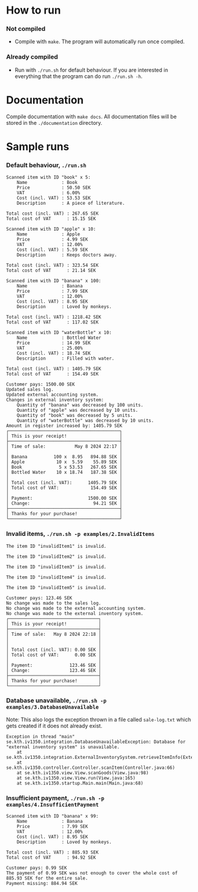 # How to run
### Not compiled
* Compile with `make`. The program will automatically run once compiled.

### Already compiled
* Run with `./run.sh` for default behaviour. If you are interested in everything that the program can do run `./run.sh -h`.

# Documentation
Compile documentation with `make docs`. All documentation files will be stored in the `./documentation` directory.

# Sample runs
### Default behaviour, `./run.sh`
```
Scanned item with ID "book" x 5:
	Name             : Book
	Price            : 50.50 SEK
	VAT              : 6.00%
	Cost (incl. VAT) : 53.53 SEK
	Description      : A piece of literature.

Total cost (incl. VAT) : 267.65 SEK
Total cost of VAT      : 15.15 SEK

Scanned item with ID "apple" x 10:
	Name             : Apple
	Price            : 4.99 SEK
	VAT              : 12.00%
	Cost (incl. VAT) : 5.59 SEK
	Description      : Keeps doctors away.

Total cost (incl. VAT) : 323.54 SEK
Total cost of VAT      : 21.14 SEK

Scanned item with ID "banana" x 100:
	Name             : Banana
	Price            : 7.99 SEK
	VAT              : 12.00%
	Cost (incl. VAT) : 8.95 SEK
	Description      : Loved by monkeys.

Total cost (incl. VAT) : 1218.42 SEK
Total cost of VAT      : 117.02 SEK

Scanned item with ID "waterBottle" x 10:
	Name             : Bottled Water
	Price            : 14.99 SEK
	VAT              : 25.00%
	Cost (incl. VAT) : 18.74 SEK
	Description      : Filled with water.

Total cost (incl. VAT) : 1405.79 SEK
Total cost of VAT      : 154.49 SEK

Customer pays: 1500.00 SEK
Updated sales log.
Updated external accounting system.
Changes in external inventory system:
	Quantity of "banana" was decreased by 100 units.
	Quantity of "apple" was decreased by 10 units.
	Quantity of "book" was decreased by 5 units.
	Quantity of "waterBottle" was decreased by 10 units.
Amount in register increased by: 1405.79 SEK
┌──────────────────────────────────────────┐
│ This is your receipt!                    │
├──────────────────────────────────────────┤
│ Time of sale:           May 8 2024 22:17 │
│                                          │
│ Banana          100 x  8.95   894.88 SEK │
│ Apple            10 x  5.59    55.89 SEK │
│ Book              5 x 53.53   267.65 SEK │
│ Bottled Water    10 x 18.74   187.38 SEK │
│                                          │
│ Total cost (incl. VAT):      1405.79 SEK │
│ Total cost of VAT:            154.49 SEK │
│                                          │
│ Payment:                     1500.00 SEK │
│ Change:                        94.21 SEK │
├──────────────────────────────────────────┤
│ Thanks for your purchase!                │
└──────────────────────────────────────────┘
```
### Invalid items, `./run.sh -p examples/2.InvalidItems`
```
The item ID "invalidItem1" is invalid.

The item ID "invalidItem2" is invalid.

The item ID "invalidItem3" is invalid.

The item ID "invalidItem4" is invalid.

The item ID "invalidItem5" is invalid.

Customer pays: 123.46 SEK
No change was made to the sales log.
No change was made to the external accounting system.
No change was made to the external inventory system.
┌──────────────────────────────────┐
│ This is your receipt!            │
├──────────────────────────────────┤
│ Time of sale:   May 8 2024 22:18 │
│                                  │
│                                  │
│ Total cost (incl. VAT): 0.00 SEK │
│ Total cost of VAT:      0.00 SEK │
│                                  │
│ Payment:              123.46 SEK │
│ Change:               123.46 SEK │
├──────────────────────────────────┤
│ Thanks for your purchase!        │
└──────────────────────────────────┘
```
### Database unavailable, `./run.sh -p examples/3.DatabaseUnavailable`
Note: This also logs the exception thrown in a file called `sale-log.txt` which gets created if it does not already exist.
```
Exception in thread "main" se.kth.iv1350.integration.DatabaseUnavailableException: Database for "external inventory system" is unavailable.
	at se.kth.iv1350.integration.ExternalInventorySystem.retrieveItemInfo(ExternalInventorySystem.java:93)
	at se.kth.iv1350.controller.Controller.scanItem(Controller.java:66)
	at se.kth.iv1350.view.View.scanGoods(View.java:98)
	at se.kth.iv1350.view.View.run(View.java:165)
	at se.kth.iv1350.startup.Main.main(Main.java:68)
```
### Insufficient payment, `./run.sh -p examples/4.InsufficientPayment`
```
Scanned item with ID "banana" x 99:
	Name             : Banana
	Price            : 7.99 SEK
	VAT              : 12.00%
	Cost (incl. VAT) : 8.95 SEK
	Description      : Loved by monkeys.

Total cost (incl. VAT) : 885.93 SEK
Total cost of VAT      : 94.92 SEK

Customer pays: 0.99 SEK
The payment of 0.99 SEK was not enough to cover the whole cost of 885.93 SEK for the entire sale.
Payment missing: 884.94 SEK
```
